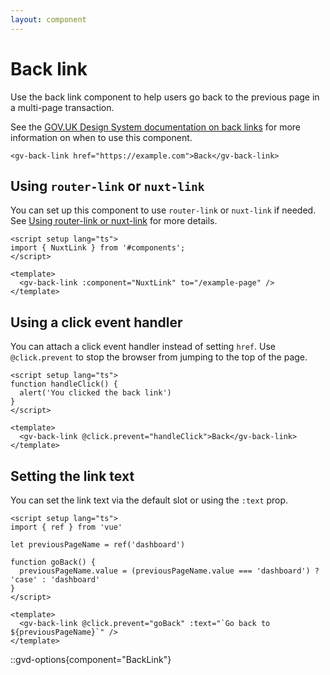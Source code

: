 ```yaml
---
layout: component
---
```


# Back link

Use the back link component to help users go back to the previous page in a multi-page transaction.

See the [GOV.UK Design System documentation on back links](https://design-system.service.gov.uk/components/back-link/) for more information on when to use this component.

```vue-html
<gv-back-link href="https://example.com">Back</gv-back-link>
```

## Using `router-link` or `nuxt-link`

You can set up this component to use `router-link` or `nuxt-link` if needed. See 
[Using router-link or nuxt-link](/get-started/using-router-link-or-nuxt-link) for more details.

```vue
<script setup lang="ts">
import { NuxtLink } from '#components';
</script>

<template>
  <gv-back-link :component="NuxtLink" to="/example-page" />
</template>
```

## Using a click event handler

You can attach a click event handler instead of setting `href`. Use `@click.prevent` to stop the browser from jumping to the top of the page. 

```vue
<script setup lang="ts">
function handleClick() {
  alert('You clicked the back link')
}
</script>

<template>
  <gv-back-link @click.prevent="handleClick">Back</gv-back-link>
</template>
```

## Setting the link text

You can set the link text via the default slot or using the `:text` prop.

```vue
<script setup lang="ts">
import { ref } from 'vue'

let previousPageName = ref('dashboard')

function goBack() {
  previousPageName.value = (previousPageName.value === 'dashboard') ? 'case' : 'dashboard'
}
</script>

<template>
  <gv-back-link @click.prevent="goBack" :text="`Go back to ${previousPageName}`" />
</template>
```

::gvd-options{component="BackLink"}


